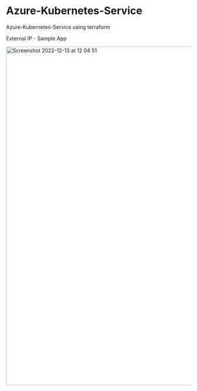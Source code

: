 # Azure-Kubernetes-Service
Azure-Kubernetes-Service using terraform

External IP - Sample App

<img width="924" alt="Screenshot 2022-12-13 at 12 04 51" src="https://user-images.githubusercontent.com/65872348/207320024-0c979325-b787-4f47-ac06-95d191353cb7.png">
